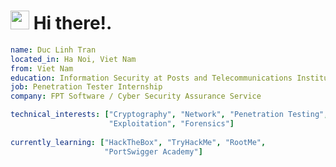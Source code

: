 <h1><img src="https://emojis.slackmojis.com/emojis/images/1531849430/4246/blob-sunglasses.gif?1531849430" width="30"/> Hi there!.</h1>

```yaml
name: Duc Linh Tran
located_in: Ha Noi, Viet Nam
from: Viet Nam
education: Information Security at Posts and Telecommunications Institute of Technology, Viet Nam (2017 - present)
job: Penetration Tester Internship
company: FPT Software / Cyber Security Assurance Service

technical_interests: ["Cryptography", "Network", "Penetration Testing", 
                      "Exploitation", "Forensics"]
                      
currently_learning: ["HackTheBox", "TryHackMe", "RootMe", 
                     "PortSwigger Academy"]
```
